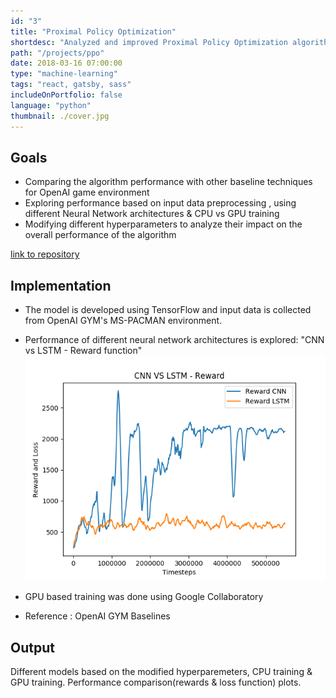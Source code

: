 ```yaml
---
id: "3"
title: "Proximal Policy Optimization"
shortdesc: "Analyzed and improved Proximal Policy Optimization algorithm."
path: "/projects/ppo"
date: 2018-03-16 07:00:00
type: "machine-learning"
tags: "react, gatsby, sass"
includeOnPortfolio: false
language: "python"
thumbnail: ./cover.jpg
---
```


## Goals

- Comparing the algorithm performance with other baseline techniques for OpenAI game environment
- Exploring performance based on input data preprocessing , using different Neural Network architectures & CPU vs GPU training
- Modifying different hyperparameters to analyze their impact on the overall performance of the algorithm

[link to repository](https://github.com/AchyuthaBharadwaj/PPO)

## Implementation

- The model is developed using TensorFlow and input data is collected from OpenAI GYM's MS-PACMAN environment.
- Performance of different neural network architectures is explored:
  "CNN vs LSTM - Reward function"
  ![](./ppo-1.png)

- GPU based training was done using Google Collaboratory
- Reference : OpenAI GYM Baselines

## Output

Different models based on the modified hyperparemeters, CPU training & GPU training. Performance comparison(rewards & loss function) plots.
